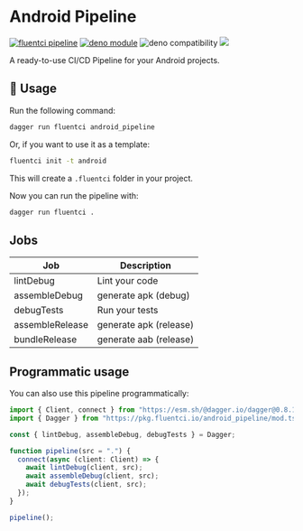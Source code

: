 # Android Pipeline

[![fluentci pipeline](https://img.shields.io/badge/dynamic/json?label=pkg.fluentci.io&labelColor=%23000&color=%23460cf1&url=https%3A%2F%2Fapi.fluentci.io%2Fv1%2Fpipeline%2Fandroid_pipeline&query=%24.version)](https://pkg.fluentci.io/android_pipeline)
[![deno module](https://shield.deno.dev/x/android_pipeline)](https://deno.land/x/android_pipeline)
![deno compatibility](https://shield.deno.dev/deno/^1.34)
[![](https://img.shields.io/codecov/c/gh/fluent-ci-templates/android-pipeline)](https://codecov.io/gh/fluent-ci-templates/android-pipeline)

A ready-to-use CI/CD Pipeline for your Android projects.

## 🚀 Usage

Run the following command:

```bash
dagger run fluentci android_pipeline
```

Or, if you want to use it as a template:

```bash
fluentci init -t android
```

This will create a `.fluentci` folder in your project.

Now you can run the pipeline with:

```bash
dagger run fluentci .
```

## Jobs

| Job            | Description           |
| -------------- | --------------------- |
| lintDebug      | Lint your code        |
| assembleDebug  | generate apk (debug)  |
| debugTests     | Run your tests        |
| assembleRelease| generate apk (release)|
| bundleRelease  | generate aab (release)|

## Programmatic usage

You can also use this pipeline programmatically:

```ts
import { Client, connect } from "https://esm.sh/@dagger.io/dagger@0.8.1";
import { Dagger } from "https://pkg.fluentci.io/android_pipeline/mod.ts";

const { lintDebug, assembleDebug, debugTests } = Dagger;

function pipeline(src = ".") {
  connect(async (client: Client) => {
    await lintDebug(client, src);
    await assembleDebug(client, src);
    await debugTests(client, src);
  });
}

pipeline();
```
